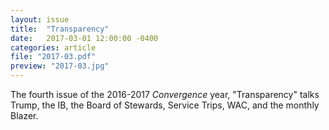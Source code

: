 ```yaml
---
layout: issue
title:  "Transparency"
date:   2017-03-01 12:00:00 -0400
categories: article
file: "2017-03.pdf"
preview: "2017-03.jpg"
---
```


The fourth issue of the 2016-2017 *Convergence* year, "Transparency" talks Trump, the IB, the Board of Stewards, Service Trips, WAC, and the monthly Blazer.
